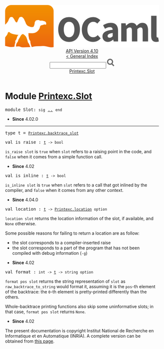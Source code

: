 <!-- ((! set title API !)) ((! set documentation !)) ((! set api !)) ((! set nobreadcrumb !)) -->
<div class="api"><header><nav class="toc brand"><a class="brand" href="https://ocaml.org/"><img src="colour-logo-gray.svg" class="svg" alt="OCaml"></a></nav><nav class="toc"><div class="toc_version"><a href="/docs" id="version-select">API Version 4.10</a></div><a href="index.html">&lt; General Index</a><div class="api_search"><input type="text" name="apisearch" id="api_search" oninput="mySearch(false);" onkeypress="this.oninput();" onclick="this.oninput();" onpaste="this.oninput();">
<img src="search_icon.svg" alt="Search" class="svg" onclick="mySearch(false)"></div>
<div id="search_results"></div><div class="toc_title"><a href="#top">Printexc.Slot</a></div><ul></ul></nav></header>

<h1>Module <a href="type_Printexc.Slot.html">Printexc.Slot</a></h1>

<pre><span id="MODULESlot"><span class="keyword">module</span> Slot</span>: <code class="code"><span class="keyword">sig</span></code> <a href="Printexc.Slot.html">..</a> <code class="code"><span class="keyword">end</span></code></pre><div class="info module top">
<ul class="info-attributes">
<li><b>Since</b> 4.02.0</li>
</ul>
</div>
<hr width="100%">

<pre><span id="TYPEt"><span class="keyword">type</span> <code class="type"></code>t</span> = <code class="type"><a href="Printexc.html#TYPEbacktrace_slot">Printexc.backtrace_slot</a></code> </pre>


<pre><span id="VALis_raise"><span class="keyword">val</span> is_raise</span> : <code class="type"><a href="Printexc.Slot.html#TYPEt">t</a> -&gt; bool</code></pre><div class="info ">
<div class="info-desc">
<p><code class="code">is_raise&nbsp;slot</code> is <code class="code"><span class="keyword">true</span></code> when <code class="code">slot</code> refers to a raising
      point in the code, and <code class="code"><span class="keyword">false</span></code> when it comes from a simple
      function call.</p>
</div>
<ul class="info-attributes">
<li><b>Since</b> 4.02</li>
</ul>
</div>

<pre><span id="VALis_inline"><span class="keyword">val</span> is_inline</span> : <code class="type"><a href="Printexc.Slot.html#TYPEt">t</a> -&gt; bool</code></pre><div class="info ">
<div class="info-desc">
<p><code class="code">is_inline&nbsp;slot</code> is <code class="code"><span class="keyword">true</span></code> when <code class="code">slot</code> refers to a call
      that got inlined by the compiler, and <code class="code"><span class="keyword">false</span></code> when it comes from
      any other context.</p>
</div>
<ul class="info-attributes">
<li><b>Since</b> 4.04.0</li>
</ul>
</div>

<pre><span id="VALlocation"><span class="keyword">val</span> location</span> : <code class="type"><a href="Printexc.Slot.html#TYPEt">t</a> -&gt; <a href="Printexc.html#TYPElocation">Printexc.location</a> option</code></pre><div class="info ">
<div class="info-desc">
<p><code class="code">location&nbsp;slot</code> returns the location information of the slot,
      if available, and <code class="code"><span class="constructor">None</span></code> otherwise.</p>

<p>Some possible reasons for failing to return a location are as follow:</p>
<ul>
<li>the slot corresponds to a compiler-inserted raise</li>
<li>the slot corresponds to a part of the program that has not been
      compiled with debug information (<code class="code">-g</code>)</li>
</ul>
</div>
<ul class="info-attributes">
<li><b>Since</b> 4.02</li>
</ul>
</div>

<pre><span id="VALformat"><span class="keyword">val</span> format</span> : <code class="type">int -&gt; <a href="Printexc.Slot.html#TYPEt">t</a> -&gt; string option</code></pre><div class="info ">
<div class="info-desc">
<p><code class="code">format&nbsp;pos&nbsp;slot</code> returns the string representation of <code class="code">slot</code> as
      <code class="code">raw_backtrace_to_string</code> would format it, assuming it is the
      <code class="code">pos</code>-th element of the backtrace: the <code class="code">0</code>-th element is
      pretty-printed differently than the others.</p>

<p>Whole-backtrace printing functions also skip some uninformative
      slots; in that case, <code class="code">format&nbsp;pos&nbsp;slot</code> returns <code class="code"><span class="constructor">None</span></code>.</p>
</div>
<ul class="info-attributes">
<li><b>Since</b> 4.02</li>
</ul>
</div>

<div class="copyright">The present documentation is copyright Institut National de Recherche en Informatique et en Automatique (INRIA). A complete version can be obtained from <a href="http://caml.inria.fr/pub/docs/manual-ocaml/">this page</a>.</div></div>
